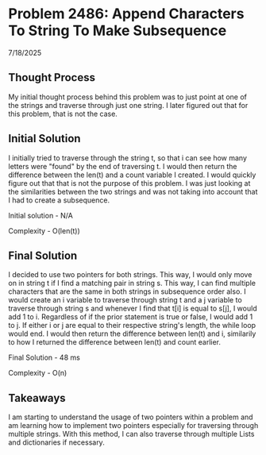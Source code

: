# Problem 2486: Append Characters To String To Make Subsequence

7/18/2025

## Thought Process
My initial thought process behind this problem was to just point at one of the strings and traverse through just one string. I later figured out that for this problem, that is not the case. 

##  Initial Solution
I initially tried to traverse through the string t, so that i can see how many letters were "found" by the end of traversing t. I would then return the difference between the len(t) and a count variable I created. I would quickly figure out that that is not the purpose of this problem. I was just looking at the similarities between the two strings and was not taking into account that I had to create a subsequence. 

Initial solution - N/A 

Complexity - O(len(t))

## Final Solution
I decided to use two pointers for both strings. This way, I would only move on in string t if I find a matching pair in string s. This way, I can find multiple characters that are the same in both strings in subsequence order also. I would create an i variable to traverse through string t and a j variable to traverse through string s and whenever I find that t[i] is equal to s[j], I would add 1 to i. Regardless of if the prior statement is true or false, I would add 1 to j. If either i or j are equal to their respective string's length, the while loop would end. I would then return the difference between len(t) and i, similarily to how I returned the difference between len(t) and count earlier. 

Final Solution - 48 ms

Complexity - O(n)

## Takeaways
I am starting to understand the usage of two pointers within a problem and am learning how to implement two pointers especially for traversing through multiple strings. With this method, I can also traverse through multiple Lists and dictionaries if necessary. 